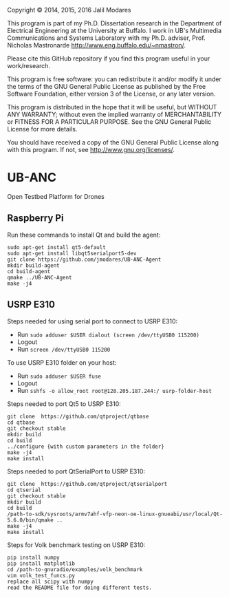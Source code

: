 Copyright © 2014, 2015, 2016 Jalil Modares

This program is part of my Ph.D. Dissertation research in the Department of Electrical Engineering at the University at Buffalo. I work in UB's Multimedia Communications and Systems Laboratory with my Ph.D. adviser, Prof. Nicholas Mastronarde <http://www.eng.buffalo.edu/~nmastron/>.

Please cite this GitHub repository if you find this program useful in your work/research.

This program is free software: you can redistribute it and/or modify it under the terms of the GNU General Public License as published by the Free Software Foundation, either version 3 of the License, or any later version.

This program is distributed in the hope that it will be useful, but WITHOUT ANY WARRANTY; without even the implied warranty of MERCHANTABILITY or FITNESS FOR A PARTICULAR PURPOSE. See the GNU General Public License for more details.

You should have received a copy of the GNU General Public License along with this program. If not, see <http://www.gnu.org/licenses/>.

# UB-ANC
Open Testbed Platform for Drones

Raspberry Pi
------------

Run these commands to install Qt and build the agent:

```
sudo apt-get install qt5-default
sudo apt-get install libqt5serialport5-dev
git clone https://github.com/jmodares/UB-ANC-Agent
mkdir build-agent
cd build-agent
qmake ../UB-ANC-Agent
make -j4
```

USRP E310
----------

Steps needed for using serial port to connect to USRP E310:
  - Run `sudo adduser $USER dialout (screen /dev/ttyUSB0 115200)`
  - Logout
  - Run `screen /dev/ttyUSB0 115200`

To use USRP E310 folder on your host:
  - Run `sudo adduser $USER fuse`
  - Logout
  - Run `sshfs -o allow_root root@128.205.187.244:/ usrp-folder-host`

Steps needed to port Qt5 to USRP E310:

```
git clone  https://github.com/qtproject/qtbase
cd qtbase
git checkout stable
mkdir build
cd build
../configure {with custom parameters in the folder}
make -j4
make install
```

Steps needed to port QtSerialPort to USRP E310:

```
git clone  https://github.com/qtproject/qtserialport
cd qtserial
git checkout stable
mkdir build
cd build
/path-to-sdk/sysroots/armv7ahf-vfp-neon-oe-linux-gnueabi/usr/local/Qt-5.6.0/bin/qmake ..
make -j4
make install
```

Steps for Volk benchmark testing on USRP E310:

```
pip install numpy
pip install matplotlib
cd /path-to-gnuradio/examples/volk_benchmark
vim volk_test_funcs.py 
replace all scipy with numpy
read the README file for doing different tests.
```
